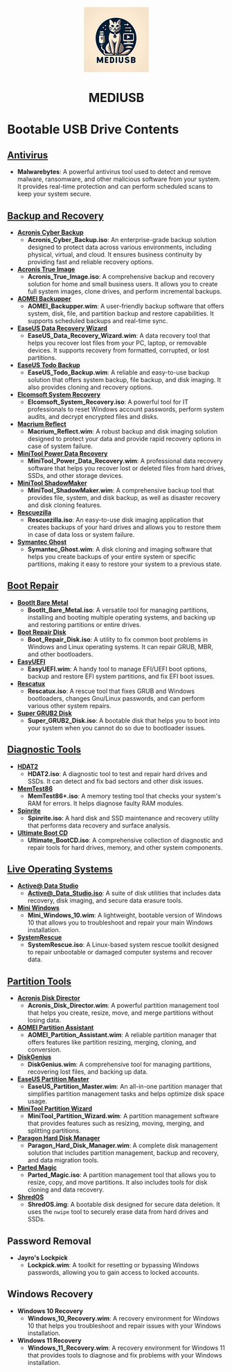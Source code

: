 <div align="center">
	<img src="https://github.com/rhshourav/mediUSB/blob/main/Info.igone.files/img/Logos/logo150x150.png">
</div>
<h1 align="center">MEDIUSB</h1> 

# Bootable USB Drive Contents

## [Antivirus](https://github.com/rhshourav/mediUSB/tree/main/Antivirus/Malwarebytes)
- **Malwarebytes**: A powerful antivirus tool used to detect and remove malware, ransomware, and other malicious software from your system. It provides real-time protection and can perform scheduled scans to keep your system secure.

## [Backup and Recovery](https://github.com/rhshourav/mediUSB/tree/main/Backup_and_Recovery)
- **[Acronis Cyber Backup](https://github.com/rhshourav/mediUSB/tree/main/Backup_and_Recovery/Acronis_Cyber_Backup)**
  - **Acronis_Cyber_Backup.iso**: An enterprise-grade backup solution designed to protect data across various environments, including physical, virtual, and cloud. It ensures business continuity by providing fast and reliable recovery options.
- **[Acronis True Image](https://github.com/rhshourav/mediUSB/tree/main/Backup_and_Recovery/Acronis_True_Image)**
  - **Acronis_True_Image.iso**: A comprehensive backup and recovery solution for home and small business users. It allows you to create full system images, clone drives, and perform incremental backups.
- **[AOMEI Backupper](https://github.com/rhshourav/mediUSB/tree/main/Backup_and_Recovery/AOMEI_Backupper)**
  - **AOMEI_Backupper.wim**: A user-friendly backup software that offers system, disk, file, and partition backup and restore capabilities. It supports scheduled backups and real-time sync.
- **[EaseUS Data Recovery Wizard](https://github.com/rhshourav/mediUSB/tree/main/Backup_and_Recovery/EaseUS_Data_Recovery_Wizard)**
  - **EaseUS_Data_Recovery_Wizard.wim**: A data recovery tool that helps you recover lost files from your PC, laptop, or removable devices. It supports recovery from formatted, corrupted, or lost partitions.
- **[EaseUS Todo Backup](https://github.com/rhshourav/mediUSB/tree/main/Backup_and_Recovery/EaseUS_Todo_Backup)**
  - **EaseUS_Todo_Backup.wim**: A reliable and easy-to-use backup solution that offers system backup, file backup, and disk imaging. It also provides cloning and recovery options.
- **[Elcomsoft System Recovery](https://github.com/rhshourav/mediUSB/tree/main/Backup_and_Recovery/Elcomsoft_System_Recovery)**
  - **Elcomsoft_System_Recovery.iso**: A powerful tool for IT professionals to reset Windows account passwords, perform system audits, and decrypt encrypted files and disks.
- **[Macrium Reflect](https://github.com/rhshourav/mediUSB/tree/main/Backup_and_Recovery/Macrium_Reflect)**
  - **Macrium_Reflect.wim**: A robust backup and disk imaging solution designed to protect your data and provide rapid recovery options in case of system failure.
- **[MiniTool Power Data Recovery](https://github.com/rhshourav/mediUSB/tree/main/Backup_and_Recovery/MiniTool_Power_Data_Recovery)**
  - **MiniTool_Power_Data_Recovery.wim**: A professional data recovery software that helps you recover lost or deleted files from hard drives, SSDs, and other storage devices.
- **[MiniTool ShadowMaker](https://github.com/rhshourav/mediUSB/tree/main/Backup_and_Recovery/MiniTool_ShadowMaker)**
  - **MiniTool_ShadowMaker.wim**: A comprehensive backup tool that provides file, system, and disk backup, as well as disaster recovery and disk cloning features.
- **[Rescuezilla](https://github.com/rhshourav/mediUSB/tree/main/Backup_and_Recovery/Rescuezilla)**
  - **Rescuezilla.iso**: An easy-to-use disk imaging application that creates backups of your hard drives and allows you to restore them in case of data loss or system failure.
- **[Symantec Ghost](https://github.com/rhshourav/mediUSB/tree/main/Backup_and_Recovery/Symantec_Ghost)**
  - **Symantec_Ghost.wim**: A disk cloning and imaging software that helps you create backups of your entire system or specific partitions, making it easy to restore your system to a previous state.

## [Boot Repair](https://github.com/rhshourav/mediUSB/tree/main/Boot_Repair)
- **[BootIt Bare Metal](https://github.com/rhshourav/mediUSB/tree/main/Boot_Repair/BootIt_Bare_Metal)**
  - **BootIt_Bare_Metal.iso**: A versatile tool for managing partitions, installing and booting multiple operating systems, and backing up and restoring partitions or entire drives.
- **[Boot Repair Disk](https://github.com/rhshourav/mediUSB/tree/main/Boot_Repair/Boot_Repair_Disk)**
  - **Boot_Repair_Disk.iso**: A utility to fix common boot problems in Windows and Linux operating systems. It can repair GRUB, MBR, and other bootloaders.
- **[EasyUEFI](https://github.com/rhshourav/mediUSB/tree/main/Boot_Repair/EasyUEFI)**
  - **EasyUEFI.wim**: A handy tool to manage EFI/UEFI boot options, backup and restore EFI system partitions, and fix EFI boot issues.
- **[Rescatux](https://github.com/rhshourav/mediUSB/tree/main/Boot_Repair/Rescatux)**
  - **Rescatux.iso**: A rescue tool that fixes GRUB and Windows bootloaders, changes Gnu/Linux passwords, and can perform various other system repairs.
- **[Super GRUB2 Disk](https://github.com/rhshourav/mediUSB/tree/main/Boot_Repair/Super_GRUB2_Disk)**
  - **Super_GRUB2_Disk.iso**: A bootable disk that helps you to boot into your system when you cannot do so due to bootloader issues.

## [Diagnostic Tools](https://github.com/rhshourav/mediUSB/tree/main/Diagnostic_Tools)
- **[HDAT2](https://github.com/rhshourav/mediUSB/tree/main/Diagnostic_Tools/HDAT2)**
  - **HDAT2.iso**: A diagnostic tool to test and repair hard drives and SSDs. It can detect and fix bad sectors and other disk issues.
- **[MemTest86](https://github.com/rhshourav/mediUSB/tree/main/Diagnostic_Tools/MemTest86%2B)**
  - **MemTest86+.iso**: A memory testing tool that checks your system's RAM for errors. It helps diagnose faulty RAM modules.
- **[Spinrite](https://github.com/rhshourav/mediUSB/tree/main/Diagnostic_Tools/Spinrite)**
  - **Spinrite.iso**: A hard disk and SSD maintenance and recovery utility that performs data recovery and surface analysis.
- **[Ultimate Boot CD](https://github.com/rhshourav/mediUSB/tree/main/Diagnostic_Tools/Ultimate_BootCD)**
  - **Ultimate_BootCD.iso**: A comprehensive collection of diagnostic and repair tools for hard drives, memory, and other system components.

## [Live Operating Systems](https://github.com/rhshourav/mediUSB/tree/main/Live_Operating_Systems)
- **[Active@ Data Studio](https://github.com/rhshourav/mediUSB/tree/main/Live_Operating_Systems/Active%40_Data_Studio)**
  - **Active@_Data_Studio.iso**: A suite of disk utilities that includes data recovery, disk imaging, and secure data erasure tools.
- **[Mini Windows](https://github.com/rhshourav/mediUSB/tree/main/Live_Operating_Systems/Mini_Windows)**
  - **Mini_Windows_10.wim**: A lightweight, bootable version of Windows 10 that allows you to troubleshoot and repair your main Windows installation.
- **[SystemRescue](https://github.com/rhshourav/mediUSB/tree/main/Live_Operating_Systems/SystemRescue)**
  - **SystemRescue.iso**: A Linux-based system rescue toolkit designed to repair unbootable or damaged computer systems and recover data.

## [Partition Tools](https://github.com/rhshourav/mediUSB/tree/main/Partition_Tools)
- **[Acronis Disk Director](https://github.com/rhshourav/mediUSB/tree/main/Partition_Tools/AOMEI_Partition_Assistant)**
  - **Acronis_Disk_Director.wim**: A powerful partition management tool that helps you create, resize, move, and merge partitions without losing data.
- **[AOMEI Partition Assistant](https://github.com/rhshourav/mediUSB/tree/main/Partition_Tools/Acronis_Disk_Director)**
  - **AOMEI_Partition_Assistant.wim**: A reliable partition manager that offers features like partition resizing, merging, cloning, and conversion.
- **[DiskGenius](https://github.com/rhshourav/mediUSB/tree/main/Partition_Tools/DiskGenius)**
  - **DiskGenius.wim**: A comprehensive tool for managing partitions, recovering lost files, and backing up data.
- **[EaseUS Partition Master](https://github.com/rhshourav/mediUSB/tree/main/Partition_Tools/EaseUS_Partition_Master)**
  - **EaseUS_Partition_Master.wim**: An all-in-one partition manager that simplifies partition management tasks and helps optimize disk space usage.
- **[MiniTool Partition Wizard](https://github.com/rhshourav/mediUSB/tree/main/Partition_Tools/MiniTool_Partition_Wizard)**
  - **MiniTool_Partition_Wizard.wim**: A partition management software that provides features such as resizing, moving, merging, and splitting partitions.
- **[Paragon Hard Disk Manager](https://github.com/rhshourav/mediUSB/tree/main/Partition_Tools/Paragon_Hard_Disk_Manager)**
  - **Paragon_Hard_Disk_Manager.wim**: A complete disk management solution that includes partition management, backup and recovery, and data migration tools.
- **[Parted Magic](https://github.com/rhshourav/mediUSB/tree/main/Partition_Tools/Parted_Magic)**
  - **Parted_Magic.iso**: A partition management tool that allows you to resize, copy, and move partitions. It also includes tools for disk cloning and data recovery.
- **[ShredOS](https://github.com/rhshourav/mediUSB/tree/main/Partition_Tools/ShredOS)**
  - **ShredOS.img**: A bootable disk designed for secure data deletion. It uses the `nwipe` tool to securely erase data from hard drives and SSDs.

## Password Removal
- **Jayro's Lockpick**
  - **Lockpick.wim**: A toolkit for resetting or bypassing Windows passwords, allowing you to gain access to locked accounts.

## Windows Recovery
- **Windows 10 Recovery**
  - **Windows_10_Recovery.wim**: A recovery environment for Windows 10 that helps you troubleshoot and repair issues with your Windows installation.
- **Windows 11 Recovery**
  - **Windows_11_Recovery.wim**: A recovery environment for Windows 11 that provides tools to diagnose and fix problems with your Windows installation.
